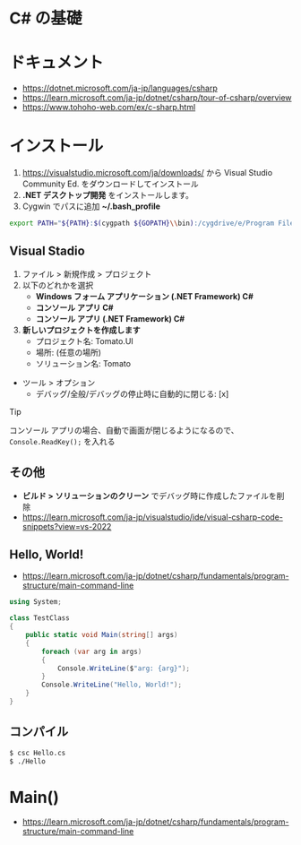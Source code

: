 # C# の基礎
# ドキュメント
- https://dotnet.microsoft.com/ja-jp/languages/csharp
- https://learn.microsoft.com/ja-jp/dotnet/csharp/tour-of-csharp/overview
- https://www.tohoho-web.com/ex/c-sharp.html
# インストール
1. https://visualstudio.microsoft.com/ja/downloads/ から Visual Studio Community Ed. をダウンロードしてインストール
2. **.NET デスクトップ開発** をインストールします。
3. Cygwin でパスに追加 **~/.bash_profile**

```bash
export PATH="${PATH}:$(cygpath ${GOPATH}\\bin):/cygdrive/e/Program Files/Microsoft Visual Studio/2022/Community/MSBuild/Current/Bin/Roslyn"
```
## Visual Stadio
1. ファイル > 新規作成 > プロジェクト
2. 以下のどれかを選択
   - **Windows フォーム アプリケーション (.NET Framework) C#**
   - **コンソール アプリ C#**
   - **コンソール アプリ (.NET Framework) C#**
3. **新しいプロジェクトを作成します**
   - プロジェクト名: Tomato.UI
   - 場所: (任意の場所)
   - ソリューション名: Tomato

- ツール > オプション
  - デバッグ/全般/デバッグの停止時に自動的に閉じる: [x]

> [!TIP]
> コンソール アプリの場合、自動で画面が閉じるようになるので、`Console.ReadKey();` を入れる

## その他
- **ビルド > ソリューションのクリーン** でデバッグ時に作成したファイルを削除
- https://learn.microsoft.com/ja-jp/visualstudio/ide/visual-csharp-code-snippets?view=vs-2022

## Hello, World!
- https://learn.microsoft.com/ja-jp/dotnet/csharp/fundamentals/program-structure/main-command-line

```cs
using System;

class TestClass
{
    public static void Main(string[] args)
    {
        foreach (var arg in args)
        {
            Console.WriteLine($"arg: {arg}");
        }
        Console.WriteLine("Hello, World!");
    }
}
```

## コンパイル
```bash
$ csc Hello.cs
$ ./Hello
```

# Main()
- https://learn.microsoft.com/ja-jp/dotnet/csharp/fundamentals/program-structure/main-command-line
